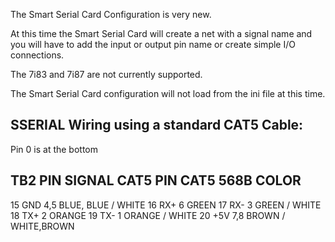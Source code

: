 The Smart Serial Card Configuration is very new.

At this time the Smart Serial Card will create
a net with a signal name and you will have to 
add the input or output pin name or create simple 
I/O connections.

The 7i83 and 7i87 are not currently supported.

The Smart Serial Card configuration will not load
from the ini file at this time.

## SSERIAL Wiring using a standard CAT5 Cable:

Pin 0 is at the bottom

TB2 PIN	    SIGNAL      CAT5 PIN	CAT5 568B COLOR
--------------------------------------------------------
15	        GND	        4,5	        BLUE, BLUE / WHITE
16	        RX+	        6	        GREEN
17	        RX-	        3	        GREEN / WHITE
18	        TX+	        2	        ORANGE
19	        TX-	        1	        ORANGE / WHITE
20	        +5V	        7,8	        BROWN / WHITE,BROWN



